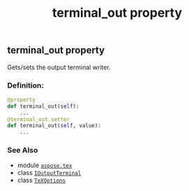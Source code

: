 ﻿---
title: terminal_out property
second_title: Aspose.TeX for Python via .NET API References
description: 
type: docs
weight: 180
url: /python-net/aspose.tex/texoptions/terminal_out/
is_root: false
---

## terminal_out property


Gets/sets the output terminal writer.
### Definition:
```python
@property
def terminal_out(self):
    ...
@terminal_out.setter
def terminal_out(self, value):
    ...
```

### See Also
* module [`aspose.tex`](../../)
* class [`IOutputTerminal`](/tex/python-net/aspose.tex.io/ioutputterminal)
* class [`TeXOptions`](/tex/python-net/aspose.tex/texoptions)
